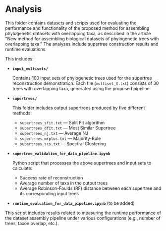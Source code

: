 # Analysis

This folder contains datasets and scripts used for evaluating the performance and functionality of the proposed method for assembling phylogenetic datasets with overlapping taxa, as described in the article "New method for assembling biological datasets of phylogenetic trees with overlapping taxa." The analyses include supertree construction results and runtime evaluations.

This includes:

- **`input_multisets/`**

  Contains 100 input sets of phylogenetic trees used for the supertree reconstruction demonstration. Each file (`multiset_X.txt`) consists of 30 trees with overlapping taxa, generated using the proposed pipeline.

- **`supertrees/`**

  This folder includes output supertrees produced by five different methods:
  - `supertrees_sfit.txt` — Split Fit algorithm
  - `supertrees_dfit.txt` — Most Similar Supertree
  - `supertrees_nj.txt` — Average NJ
  - `supertrees_mrplus.txt` — Majority-Rule
  - `supertrees_scs.txt` — Spectral Clustering

- **`supertree_validation_for_data_pipeline.ipynb`** 

  Python script that processes the above supertrees and input sets to calculate:
  - Success rate of reconstruction
  - Average number of taxa in the output trees
  - Average Robinson-Foulds (RF) distance between each supertree and its corresponding input trees

- **`runtime_evaluation_for_data_pipeline.ipynb`** (to be added)

This script includes results related to measuring the runtime performance of the dataset assembly pipeline under various configurations (e.g., number of trees, taxon overlap, etc.).
